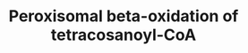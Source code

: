 ---
annotations:
- id: PW:0000738
  parent: classic metabolic pathway
  type: Pathway Ontology
  value: fatty acid beta degradation pathway
authors:
- Drgibson
- MartijnVanIersel
- MaintBot
- Khanspers
- Egonw
- DeSl
description: ''
last-edited: 2023-04-28
organisms:
- Homo sapiens
redirect_from:
- /index.php/Pathway:WP1941
- /instance/WP1941
- /instance/WP1941_r126408
revision: r126408
schema-jsonld:
- '@context': https://schema.org/
  '@id': https://wikipathways.github.io/pathways/WP1941.html
  '@type': Dataset
  creator:
    '@type': Organization
    name: WikiPathways
  description: ''
  keywords:
  - (2E)-tetracosenoyl-CoA
  - 3-hydroxytetracosanoyl-CoA
  - 3-ketotetracosanoyl-CoA
  - Acyl-CoA Oxidase 1
  - CoA-SH
  - D-bifunctional protein
  - H2O
  - H2O2
  - NAD+
  - NADH
  - O2
  - Peroxisomal 3-oxoacyl-CoA thiolase
  - Sterol carrier protein X
  - acetyl-CoA
  - docosanoyl-CoA
  - tetracosanoyl-CoA
  license: CC0
  name: Peroxisomal beta-oxidation of tetracosanoyl-CoA
seo: CreativeWork
title: Peroxisomal beta-oxidation of tetracosanoyl-CoA
wpid: WP1941
---